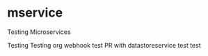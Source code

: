 # mservice
Testing Microservices

Testing
Testing org webhook
test PR with datastoreservice
test
test
